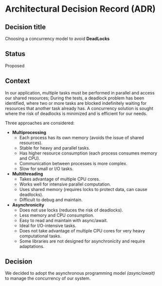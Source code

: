 # Architectural Decision Record (ADR)

## Decision title
Choosing a concurrency model to avoid __DeadLocks__

## Status
Proposed

## Context
In our application, multiple tasks must be performed in parallel and access our shared resources; During the tests, a deadlock problem has been identified, where two or more tasks are blocked indefinitely waiting for resources that another task already has. A concurrency solution is sought where the risk of deadlocks is minimized and is efficient for our needs.

Three approaches are considered:

- __Multiprocessing__ 
  - Each process has its own memory  (avoids the issue of shared resources). 
  - Stable for heavy and parallel tasks.
  - Has higher resource consumption (each process consumes memory and CPU).
  - Communication between processes is more complex.
  - Slow for small or I/O tasks.
- __Multithreading__ 
  - Takes advantage of multiple CPU cores.
  - Works well for intensive parallel computation.
  - Uses shared memory (requires locks to protect data, can cause deadlocks).
  - Difficult to debug and maintain.
- __Asynchronicity__
  - Does not use locks (reduces the risk of deadlocks).
  - Less memory and CPU consumption.
  - Easy to read and maintain with async/await.
  - Ideal for I/O-intensive tasks.
  - Does not take advantage of multiple CPU cores for very heavy computational tasks.
  - Some libraries are not designed for asynchronicity and require adaptations.

## Decision
We decided to adopt the asynchronous programming model *(async/await)* to manage the concurrency of our system.